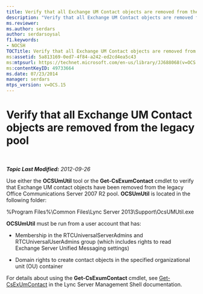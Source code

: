 ```yaml
---
title: Verify that all Exchange UM Contact objects are removed from the legacy pool
description: "Verify that all Exchange UM Contact objects are removed from the legacy pool."
ms.reviewer: 
ms.author: serdars
author: serdarsoysal
f1.keywords:
- NOCSH
TOCTitle: Verify that all Exchange UM Contact objects are removed from the legacy pool
ms:assetid: 5a813169-0ed7-4f84-a242-ed2cd4ea5c43
ms:mtpsurl: https://technet.microsoft.com/en-us/library/JJ688068(v=OCS.15)
ms:contentKeyID: 49733664
ms.date: 07/23/2014
manager: serdars
mtps_version: v=OCS.15
---
```


# Verify that all Exchange UM Contact objects are removed from the legacy pool

<div data-xmlns="http://www.w3.org/1999/xhtml">

<div class="topic" data-xmlns="http://www.w3.org/1999/xhtml" data-msxsl="urn:schemas-microsoft-com:xslt" data-cs="https://msdn.microsoft.com/">

<div data-asp="https://msdn2.microsoft.com/asp">



</div>

<div id="mainSection">

<div id="mainBody">

<span> </span>

_**Topic Last Modified:** 2012-09-26_

Use either the **OCSUmUtil** tool or the **Get-CsExumContact** cmdlet to verify that Exchange UM contact objects have been removed from the legacy Office Communications Server 2007 R2 pool. **OCSUmUtil** is located in the following folder:

%Program Files%\\Common Files\\Lync Server 2013\\Support\\OcsUMUtil.exe

**OCSUmUtil** must be run from a user account that has:

  - Membership in the RTCUniversalServerAdmins and RTCUniversalUserAdmins group (which includes rights to read Exchange Server Unified Messaging settings)

  - Domain rights to create contact objects in the specified organizational unit (OU) container

For details about using the **Get-CsExumContact** cmdlet, see [Get-CsExUmContact](https://docs.microsoft.com/powershell/module/skype/Get-CsExUmContact) in the Lync Server Management Shell documentation.

</div>

<span> </span>

</div>

</div>

</div>

